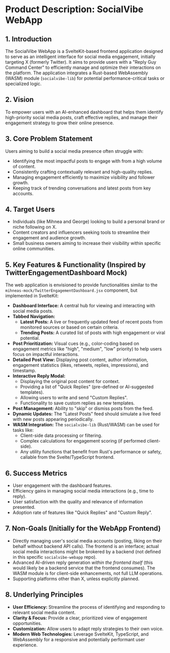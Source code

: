 # Product Description: SocialVibe WebApp

## 1. Introduction

The SocialVibe WebApp is a SvelteKit-based frontend application designed to serve as an intelligent interface for social media engagement, initially targeting X (formerly Twitter). It aims to provide users with a "Reply Guy Command Center" to efficiently manage and optimize their interactions on the platform. The application integrates a Rust-based WebAssembly (WASM) module (`socialvibe-lib`) for potential performance-critical tasks or specialized logic.

## 2. Vision

To empower users with an AI-enhanced dashboard that helps them identify high-priority social media posts, craft effective replies, and manage their engagement strategy to grow their online presence.

## 3. Core Problem Statement

Users aiming to build a social media presence often struggle with:
-   Identifying the most impactful posts to engage with from a high volume of content.
-   Consistently crafting contextually relevant and high-quality replies.
-   Managing engagement efficiently to maximize visibility and follower growth.
-   Keeping track of trending conversations and latest posts from key accounts.

## 4. Target Users

-   Individuals (like Mihnea and George) looking to build a personal brand or niche following on X.
-   Content creators and influencers seeking tools to streamline their engagement and audience growth.
-   Small business owners aiming to increase their visibility within specific online communities.

## 5. Key Features & Functionality (Inspired by TwitterEngagementDashboard Mock)

The web application is envisioned to provide functionalities similar to the `mihneas-mock/TwitterEngagementDashboard.jsx` component, but implemented in SvelteKit:

* **Dashboard Interface:** A central hub for viewing and interacting with social media posts.
* **Tabbed Navigation:**
    * **Latest Posts:** A live or frequently updated feed of recent posts from monitored sources or based on certain criteria.
    * **Trending Posts:** A curated list of posts with high engagement or viral potential.
* **Post Prioritization:** Visual cues (e.g., color-coding based on engagement metrics like "high", "medium", "low" priority) to help users focus on impactful interactions.
* **Detailed Post View:** Displaying post content, author information, engagement statistics (likes, retweets, replies, impressions), and timestamp.
* **Interactive Reply Modal:**
    * Displaying the original post content for context.
    * Providing a list of "Quick Replies" (pre-defined or AI-suggested templates).
    * Allowing users to write and send "Custom Replies".
    * Functionality to save custom replies as new templates.
* **Post Management:** Ability to "skip" or dismiss posts from the feed.
* **Dynamic Updates:** The "Latest Posts" feed should simulate a live feed with new posts appearing periodically.
* **WASM Integration:** The `socialvibe-lib` (Rust/WASM) can be used for tasks like:
    * Client-side data processing or filtering.
    * Complex calculations for engagement scoring (if performed client-side).
    * Any utility functions that benefit from Rust's performance or safety, callable from the Svelte/TypeScript frontend.

## 6. Success Metrics

* User engagement with the dashboard features.
* Efficiency gains in managing social media interactions (e.g., time to reply).
* User satisfaction with the quality and relevance of information presented.
* Adoption rate of features like "Quick Replies" and "Custom Reply".

## 7. Non-Goals (Initially for the WebApp Frontend)

* Directly managing user's social media accounts (posting, liking on their behalf without backend API calls). The frontend is an interface; actual social media interactions might be brokered by a backend (not defined in this specific `socialvibe-webapp` repo).
* Advanced AI-driven reply generation *within the frontend itself* (this would likely be a backend service that the frontend consumes). The WASM module is for client-side enhancements, not full LLM operations.
* Supporting platforms other than X, unless explicitly planned.

## 8. Underlying Principles

* **User Efficiency:** Streamline the process of identifying and responding to relevant social media content.
* **Clarity & Focus:** Provide a clear, prioritized view of engagement opportunities.
* **Customization:** Allow users to adapt reply strategies to their own voice.
* **Modern Web Technologies:** Leverage SvelteKit, TypeScript, and WebAssembly for a responsive and potentially performant user experience.